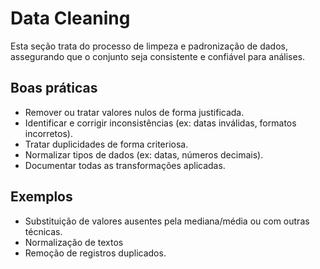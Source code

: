 # Data Cleaning

Esta seção trata do processo de limpeza e padronização de dados,
assegurando que o conjunto seja consistente e confiável para análises.


## Boas práticas
- Remover ou tratar valores nulos de forma justificada.
- Identificar e corrigir inconsistências (ex: datas inválidas, formatos incorretos).
- Tratar duplicidades de forma criteriosa.
- Normalizar tipos de dados (ex: datas, números decimais).
- Documentar todas as transformações aplicadas.

## Exemplos
- Substituição de valores ausentes pela mediana/média ou com outras técnicas.
- Normalização de textos
- Remoção de registros duplicados.
